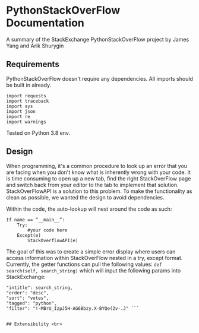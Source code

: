 # PythonStackOverFlow Documentation
A summary of the StackExchange PythonStackOverFlow project by James Yang and Arik Shurygin

## Requirements <br>
PythonStackOverFlow doesn't require any dependencies. All imports should be built in already.
```
import requests
import traceback
import sys
import json
import re
import warnings
```
Tested on Python 3.8 env.

## Design <br>
When programming, it's a common procedure to look up an error that you are facing when you don't know what is inherently wrong with your code. It is time consuming to open up a new tab, find the right StackOverFlow page and switch back from your editor to the tab to implement that solution. StackOverFlowAPI is a solution to this problem. To make the functionality as clean as possible, we wanted the design to avoid dependencies.  <br>

Within the code, the auto-lookup will nest around the code as such:
```
If name == “__main__”:
	Try:
		#your code here
	Except(e)
		StackOverflowAPI(e)
```
The goal of this was to create a simple error display where users can access information within StackOverFlow nested in a try, except format. Currently, the getter functions can pull the following values:
``` def search(self, search_string) ``` which will input the following params into StackExchange: <br>
``` "site": "stackoverflow",
"intitle": search_string,
"order": "desc",
"sort": "votes",
"tagged": "python",
"filter": "!-MBrU_IzpJ5H-AG6Bbzy.X-BYQe(2v-.J" ```


## Extensibility <br>





